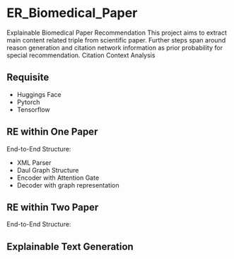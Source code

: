 # ER_Biomedical_Paper
Explainable Biomedical Paper Recommendation
This project aims to extract main content related triple from scientific paper.
Further steps span around reason generation and citation network information as prior probability for special recommendation.
Citation Context Analysis

## Requisite
 * Huggings Face
 * Pytorch
 * Tensorflow

## RE within One Paper
End-to-End Structure:
  * XML Parser
  * Daul Graph Structure
  * Encoder with Attention Gate
  * Decoder with graph representation

## RE within Two Paper
End-to-End Structure:

## Explainable Text Generation
